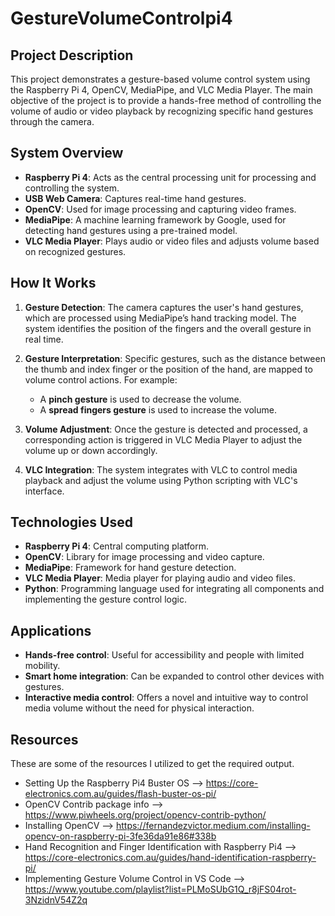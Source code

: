 # GestureVolumeControlpi4

## Project Description

This project demonstrates a gesture-based volume control system using the Raspberry Pi 4, OpenCV, MediaPipe, and VLC Media Player. The main objective of the project is to provide a hands-free method of controlling the volume of audio or video playback by recognizing specific hand gestures through the camera.

## System Overview

- **Raspberry Pi 4**: Acts as the central processing unit for processing and controlling the system.
- **USB Web Camera**: Captures real-time hand gestures.
- **OpenCV**: Used for image processing and capturing video frames.
- **MediaPipe**: A machine learning framework by Google, used for detecting hand gestures using a pre-trained model.
- **VLC Media Player**: Plays audio or video files and adjusts volume based on recognized gestures.

## How It Works

1. **Gesture Detection**: The camera captures the user's hand gestures, which are processed using MediaPipe’s hand tracking model. The system identifies the position of the fingers and the overall gesture in real time.

2. **Gesture Interpretation**: Specific gestures, such as the distance between the thumb and index finger or the position of the hand, are mapped to volume control actions. For example:
   - A **pinch gesture** is used to decrease the volume.
   - A **spread fingers gesture** is used to increase the volume.

3. **Volume Adjustment**: Once the gesture is detected and processed, a corresponding action is triggered in VLC Media Player to adjust the volume up or down accordingly.

4. **VLC Integration**: The system integrates with VLC to control media playback and adjust the volume using Python scripting with VLC's interface.

## Technologies Used

- **Raspberry Pi 4**: Central computing platform.
- **OpenCV**: Library for image processing and video capture.
- **MediaPipe**: Framework for hand gesture detection.
- **VLC Media Player**: Media player for playing audio and video files.
- **Python**: Programming language used for integrating all components and implementing the gesture control logic.

## Applications

- **Hands-free control**: Useful for accessibility and people with limited mobility.
- **Smart home integration**: Can be expanded to control other devices with gestures.
- **Interactive media control**: Offers a novel and intuitive way to control media volume without the need for physical interaction.

## Resources

These are some of the resources I utilized to get the required output.

- Setting Up the Raspberry Pi4 Buster OS --> https://core-electronics.com.au/guides/flash-buster-os-pi/
- OpenCV Contrib package info --> https://www.piwheels.org/project/opencv-contrib-python/
- Installing OpenCV --> https://fernandezvictor.medium.com/installing-opencv-on-raspberry-pi-3fe36da91e86#338b
- Hand Recognition and Finger Identification with Raspberry Pi4 --> https://core-electronics.com.au/guides/hand-identification-raspberry-pi/
- Implementing Gesture Volume Control in VS Code --> https://www.youtube.com/playlist?list=PLMoSUbG1Q_r8jFS04rot-3NzidnV54Z2q
